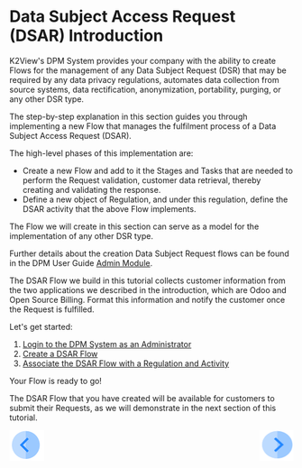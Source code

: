 # Data Subject Access Request (DSAR) Introduction

K2View's DPM System provides your company with the ability to create Flows for the management of any Data Subject Request (DSR) that may be required by any data privacy regulations, automates data collection from source systems, data rectification, anonymization, portability, purging, or any other DSR type. 

The step-by-step explanation in this section guides you through implementing a new Flow that manages the fulfilment process of a Data Subject Access Request (DSAR).  

The high-level phases of this implementation are:

- Create a new Flow and add to it the Stages and Tasks that are needed to perform the Request validation, customer data retrieval, thereby creating and validating the response.
- Define a new object of Regulation, and under this regulation, define the DSAR activity that the above Flow implements. 

The Flow we will create in this section can serve as a model for the implementation of any other DSR type. 

Further details about the creation Data Subject Request flows can be found in the DPM User Guide [Admin Module](/articles/DPM/02_Admin_Module/02_DPM_Configuration.md#dpm-configuration).

The DSAR Flow we build in this tutorial collects customer information from the two applications we described in the introduction, which are Odoo and Open Source Billing. Format this information and notify the customer once the Request is fulfilled. 

Let's get started: 

1. [Login to the DPM System as an Administrator](01_01_DSAR_login.md)  
2. [Create a DSAR Flow](01_02_00_DSAR_flow.md) 
3. [Associate the DSAR Flow with a Regulation and Activity](01_03_DSAR_associate_to_activity.md)

Your Flow is ready to go! 

The DSAR Flow that you have created will be available for customers to submit their Requests, as we will demonstrate in the next section of this tutorial. 



[![Previous](../images/Previous.png)](../README.md)[<img align="right" width="60" height="54" src="../images/Next.png">](01_01_DSAR_login.md)
